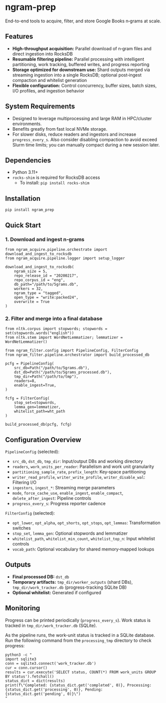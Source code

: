 # ngram-prep

End-to-end tools to acquire, filter, and store Google Books n‑grams at scale.

## Features
- **High‑throughput acquisition:** Parallel download of n‑gram files and direct ingestion into RocksDB
- **Resumable filtering pipeline:** Parallel processing with intelligent partitioning, work tracking, buffered writes, and progress reporting
- **Storage optimized for downstream use:** Shard outputs merged via streaming ingestion into a single RocksDB; optional post‑ingest compaction and whitelist generation
- **Flexible configuration:** Control concurrency, buffer sizes, batch sizes, I/O profiles, and ingestion behavior

## System Requirements
- Designed to leverage multiprocessing and large RAM in HPC/cluster environments.
- Benefits greatly from fast local NVMe storage.
- For slower disks, reduce readers and ingestors and increase `progress_every_s`. Also consider disabling compaction to avoid exceed Slurm time limits; you can manually compact during a new session later.

## Dependencies
- Python 3.11+
- `rocks-shim` is required for RocksDB access
  - To install:
    `pip install rocks-shim`

## Installation

```pip install ngram_prep```

## Quick Start

### 1. Download and ingest n‑grams

```
from ngram_acquire.pipeline.orchestrate import download_and_ingest_to_rocksdb
from ngram_acquire.pipeline.logger import setup_logger

download_and_ingest_to_rocksdb(
    ngram_size = 5,
    repo_release_id = "20200217",
    repo_corpus_id = "eng",
    db_path="/path/to/5grams.db",
    workers = 32,
    ngram_type = "tagged",
    open_type = "write:packed24",
    overwrite = True
)
```

### 2. Filter and merge into a final database

```
from nltk.corpus import stopwords; stopwords = set(stopwords.words("english"))
from nltk.stem import WordNetLemmatizer; lemmatizer = WordNetLemmatizer()

from ngram_filter.config import PipelineConfig, FilterConfig
from ngram_filter.pipeline.orchestrator import build_processed_db

pcfg = PipelineConfig(
    src_db=Path("/path/to/5grams.db"),
    dst_db=Path("/path/to/5grams_processed.db"),
    tmp_dir=Path("/path/to/tmp"),
    readers=8,
    enable_ingest=True,
)

fcfg = FilterConfig(
    stop_set=stopwords,
    lemma_gen=lemmatizer,
    whitelist_path=wht_path
)

build_processed_db(pcfg, fcfg)
```

## Configuration Overview

`PipelineConfig` (selected):
- `src_db`, `dst_db`, `tmp_dir`: Input/output DBs and working directory
- `readers`, `work_units_per_reader`: Parallelism and work unit granularity
- `partitioning_sample_rate`, `prefix_length`: Key‑space partitioning
- `writer_read_profile`, `writer_write_profile`, `writer_disable_wal`: Filtering I/O
- `ingestors`, `ingest_*`: Streaming merge parameters
- `mode`, `force_cache_use`, `enable_ingest`, `enable_compact`, `delete_after_ingest`: Pipeline controls
- `progress_every_s`: Progress reporter cadence

`FilterConfig` (selected):
- `opt_lower`, `opt_alpha`, `opt_shorts`, `opt_stops`, `opt_lemmas`: Transformation switches
- `stop_set`, `lemma_gen`: Optional stopwords and lemmatizer
- `whitelist_path`, `whitelist_min_count`, `whitelist_top_n`: Input whitelist controls
- `vocab_path`: Optional vocabulary for shared memory‑mapped lookups

## Outputs
- **Final processed DB:** `dst_db`
- **Temporary artifacts:** `tmp_dir/worker_outputs` (shard DBs), `tmp_dir/work_tracker.db` (progress-tracking SQLite DB)
- **Optional whitelist:** Generated if configured

## Monitoring
Progress can be printed periodically (`progress_every_s`). Work status is tracked in `tmp_dir/work_tracker.db` (SQLite).

As the pipeline runs, the work-unit status is tracked in a SQLite database. Run the following command from the `processing_tmp` directory to check progress:
```
python3 -c "
import sqlite3
conn = sqlite3.connect('work_tracker.db')
cur = conn.cursor()
results = cur.execute('SELECT status, COUNT(*) FROM work_units GROUP BY status').fetchall()
status_dict = dict(results)
print(f\"Completed: {status_dict.get('completed', 0)}, Processing: {status_dict.get('processing', 0)}, Pending: {status_dict.get('pending', 0)}\")
"
```